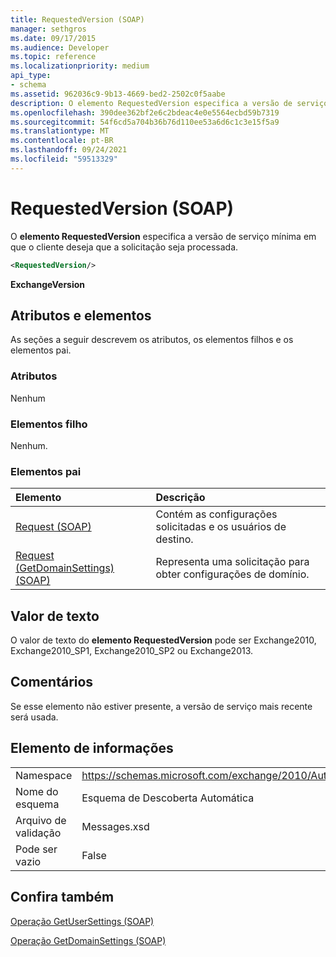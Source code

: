 ```yaml
---
title: RequestedVersion (SOAP)
manager: sethgros
ms.date: 09/17/2015
ms.audience: Developer
ms.topic: reference
ms.localizationpriority: medium
api_type:
- schema
ms.assetid: 962036c9-9b13-4669-bed2-2502c0f5aabe
description: O elemento RequestedVersion especifica a versão de serviço mínima em que o cliente deseja que a solicitação seja processada.
ms.openlocfilehash: 390dee362bf2e6c2bdeac4e0e5564ecbd59b7319
ms.sourcegitcommit: 54f6cd5a704b36b76d110ee53a6d6c1c3e15f5a9
ms.translationtype: MT
ms.contentlocale: pt-BR
ms.lasthandoff: 09/24/2021
ms.locfileid: "59513329"
---
```

# <a name="requestedversion-soap"></a>RequestedVersion (SOAP)

O **elemento RequestedVersion** especifica a versão de serviço mínima em que o cliente deseja que a solicitação seja processada. 
  
```XML
<RequestedVersion/>
```

 **ExchangeVersion**
## <a name="attributes-and-elements"></a>Atributos e elementos

As seções a seguir descrevem os atributos, os elementos filhos e os elementos pai.
  
### <a name="attributes"></a>Atributos

Nenhum
  
### <a name="child-elements"></a>Elementos filho

Nenhum.
  
### <a name="parent-elements"></a>Elementos pai

|**Elemento**|**Descrição**|
|:-----|:-----|
|[Request (SOAP)](request-soap.md) <br/> |Contém as configurações solicitadas e os usuários de destino.  <br/> |
|[Request (GetDomainSettings) (SOAP)](request-getdomainsettingssoap.md) <br/> |Representa uma solicitação para obter configurações de domínio.  <br/> |
   
## <a name="text-value"></a>Valor de texto

O valor de texto do **elemento RequestedVersion** pode ser Exchange2010, Exchange2010_SP1, Exchange2010_SP2 ou Exchange2013.
  
## <a name="remarks"></a>Comentários

Se esse elemento não estiver presente, a versão de serviço mais recente será usada.
  
## <a name="element-information"></a>Elemento de informações

|||
|:-----|:-----|
|Namespace  <br/> |https://schemas.microsoft.com/exchange/2010/Autodiscover  <br/> |
|Nome do esquema  <br/> |Esquema de Descoberta Automática  <br/> |
|Arquivo de validação  <br/> |Messages.xsd  <br/> |
|Pode ser vazio  <br/> |False  <br/> |
   
## <a name="see-also"></a>Confira também



[Operação GetUserSettings (SOAP)](getusersettings-operation-soap.md)
  
[Operação GetDomainSettings (SOAP)](getdomainsettings-operation-soap.md)

